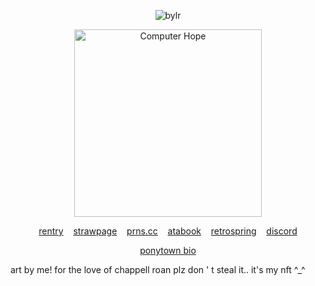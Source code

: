 <p align="center"> <img src="https://komarev.com/ghpvc/?username=bylrx&label=MY%20LOYAL%20FANS&color=fce144&style=flat" alt="bylr" /> </p>

<p align="center"> <img src="https://i.ibb.co/XVyGkf2/ill-protect-u-mike.png" width="300" height="300" alt="Computer Hope"/>

<p align="center">
  <a href="https://rentry.co/willwise">rentry</a> 
  &nbsp;&nbsp;
  <a href="https://boycleric.straw.page/">strawpage</a>
  &nbsp;&nbsp;
  <a href="https://pronouns.cc/@cleric">prns.cc</a>
  &nbsp;&nbsp;
    <a href="https://yellow.atabook.org/">atabook</a> 
  &nbsp;&nbsp;
  <a href="https://retrospring.net/@willbyers">retrospring</a>
  &nbsp;&nbsp;
  <a href="https://discordapp.com/users/1201915598213484607">discord</a>
</p>

<p align="center"><a href="https://rentry.co/ponytownbio">ponytown bio</a></p>

art by me! for the love of chappell roan plz don ' t steal it.. it's my nft ^_^
